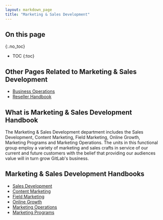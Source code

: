 ```yaml
---
layout: markdown_page
title: "Marketing & Sales Development"
---
```


## On this page
{:.no_toc}

- TOC
{:toc}

## Other Pages Related to Marketing & Sales Development

- [Business Operations](https://github.com/daijapan/test/tree/master/business-ops/index.html.md)
- [Reseller Handbook](https://github.com/daijapan/test/tree/master/resellers/index.html.md/index.html.md)

## What is Marketing & Sales Development Handbook

The Marketing & Sales Development department includes the Sales Development, Content Marketing, Field Marketing, Online Growth, Marketing Programs and Marketing Operations. The units in this functional group employ a variety of marketing and sales crafts in service of our current and future customers with the belief that providing our audiences value will in turn grow GitLab's business.

## Marketing & Sales Development Handbooks

- [Sales Development](https://github.com/daijapan/test/tree/master/marketing/marketing-sales-development/sdr/index.html.md/index.html.md)
- [Content Marketing](https://github.com/daijapan/test/tree/master/marketing/marketing-sales-development/content/index.html.md)
- [Field Marketing](https://github.com/daijapan/test/tree/master/marketing/marketing-sales-development/field-marketing/index.html.md/index.html.md)
- [Online Growth](https://github.com/daijapan/test/tree/master/marketing/marketing-sales-development/online-marketing/index.html.md/index.html.md)
- [Marketing Operations](https://github.com/daijapan/test/tree/master/marketing/marketing-sales-development/marketing-operations/index.html.md/index.html.md)
- [Marketing Programs](https://github.com/daijapan/test/tree/master/marketing/marketing-sales-development/marketing-programs/index.html.md/index.html.md)
